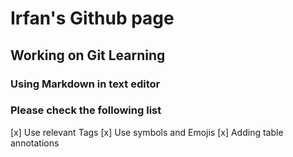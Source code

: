 # Irfan's Github page
## Working on Git Learning
### Using Markdown in text editor 

### Please check the following list
[x] Use relevant Tags
[x] Use symbols and Emojis
[x] Adding table annotations
